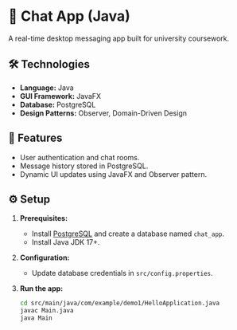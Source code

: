 # 💬 Chat App (Java)

A real-time desktop messaging app built for university coursework.

## 🛠️ Technologies

- **Language:** Java
- **GUI Framework:** JavaFX
- **Database:** PostgreSQL
- **Design Patterns:** Observer, Domain-Driven Design

## 🚀 Features

- User authentication and chat rooms.
- Message history stored in PostgreSQL.
- Dynamic UI updates using JavaFX and Observer pattern.

## ⚙️ Setup

1. **Prerequisites:**

   - Install [PostgreSQL](https://www.postgresql.org/download/) and create a database named `chat_app`.
   - Install Java JDK 17+.

2. **Configuration:**

   - Update database credentials in `src/config.properties`.

3. **Run the app:**
   ```bash
   cd src/main/java/com/example/demo1/HelloApplication.java
   javac Main.java
   java Main
   ```
